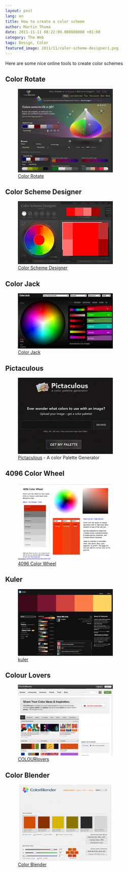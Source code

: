 ```yaml
---
layout: post
lang: en
title: How to create a color scheme
author: Martin Thoma
date: 2011-11-11 08:22:09.000000000 +01:00
category: The Web
tags: Design, Color
featured_image: 2011/11/color-scheme-designer1.png
---
```

Here are some nice online tools to create color schemes

<h2>Color Rotate</h2>
<figure class="aligncenter">
            <a href="../images/2011/11/color-rotate-300x263.png"><img src="../images/2011/11/color-rotate-300x263.png" alt="Color Rotate" style="max-width:300px;max-height:263px" class="size-medium wp-image-9011"/></a>
            <figcaption class="text-center"><a href='http://www.colorotate.org/'>Color Rotate</a></figcaption>
        </figure>

<h2>Color Scheme Designer</h2>
<figure class="aligncenter">
            <a href="../images/2011/11/color-scheme-designer-300x198.png"><img src="../images/2011/11/color-scheme-designer-300x198.png" alt="Color Scheme Designer" style="max-width:300px;max-height:198px" class="size-medium wp-image-8991"/></a>
            <figcaption class="text-center"><a href='http://colorschemedesigner.com/'>Color Scheme Designer</a></figcaption>
        </figure>

<h2>Color Jack</h2>
<figure class="aligncenter">
            <a href="../images/2011/11/color-jack-sphere-300x174.png"><img src="../images/2011/11/color-jack-sphere-300x174.png" alt="Color Jack" style="max-width:300px;max-height:174px" class="size-medium wp-image-9021"/></a>
            <figcaption class="text-center"><a href='http://mudcu.be/sphere/'>Color Jack</a></figcaption>
        </figure>

<h2>Pictaculous</h2>
<figure class="aligncenter">
            <a href="../images/2011/11/Pictaculous1-300x240.png"><img src="../images/2011/11/Pictaculous1-300x240.png" alt="Pictaculous - A color Palette Generator" style="max-width:300px;max-height:240px" class="size-medium wp-image-8711"/></a>
            <figcaption class="text-center"><a href='http://pictaculous.com/'>Pictaculous</a> - A color Palette Generator</figcaption>
        </figure>

<h2>4096 Color Wheel</h2>
<figure class="aligncenter">
            <a href="../images/2011/11/4096-color-wheel-300x242.png"><img src="../images/2011/11/4096-color-wheel-300x242.png" alt="4096 Color Wheel" style="max-width:300px;max-height:242px" class="size-medium wp-image-8951"/></a>
            <figcaption class="text-center"><a href='http://www.ficml.org/jemimap/style/color/wheel.html'>4096 Color Wheel</a></figcaption>
        </figure>

<h2>Kuler</h2>
<figure class="aligncenter">
            <a href="../images/2011/11/kuler-300x210.png"><img src="../images/2011/11/kuler-300x210.png" alt="kuler" style="max-width:300px;max-height:210px" class="size-medium wp-image-8961"/></a>
            <figcaption class="text-center"><a href='http://kuler.adobe.com/'>kuler</a></figcaption>
        </figure>

<h2>Colour Lovers</h2>
<figure class="aligncenter">
            <a href="../images/2011/11/colour-lovers-300x223.png"><img src="../images/2011/11/colour-lovers-300x223.png" alt="COLOURlovers" style="max-width:300px;max-height:223px" class="size-medium wp-image-8981"/></a>
            <figcaption class="text-center"><a href='http://www.colourlovers.com/'>COLOURlovers</a></figcaption>
        </figure>

<h2>Color Blender</h2>
<figure class="aligncenter">
            <a href="../images/2011/11/color-blender-300x240.png"><img src="../images/2011/11/color-blender-300x240.png" alt="Color Blender" style="max-width:300px;max-height:240px" class="size-medium wp-image-9031"/></a>
            <figcaption class="text-center"><a href='http://www.colorblender.com/'>Color Blender</a></figcaption>
        </figure>
